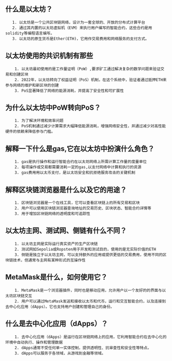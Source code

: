 ## 什么是以太坊？
       1. 以太坊是一个公共区块链网络，设计为一套全球的、开放的分布式计算平台
       2. 通过其内置的以太坊虚拟机（EVM）来执行用户编写的智能合约，这些合约是用solidity等编程语言编写。
       3. 以太坊的原生货币是Ether(ETH)，它用作交易费用和网络服务的支付方式。

## 以太坊使用的共识机制有那些

        1. 以太坊最初使用的是工作量证明（PoW）,要求矿工通过解决复杂的数学问题来验证交易和创建区块
        2. 2022年，以太坊转向了权益证明（PoS）机制，在这个系统中，验证者通过抵押ETH来参与网络的维护和新区块的创建
        3. PoS显著降低了网络的能源消耗，并提高了安全性和可扩展性

## 为什么以太坊中PoW转向PoS？
        1. 为了解决环境和效率问题
        2. PoS机制通过减少计算需求大幅降低能源消耗，增强网络安全性，并通过减少对高性能硬件的依赖来降低参与门槛。

## 解释一下什么是gas,它在以太坊中扮演什么角色？
        1. gas是执行操作和运行智能合约在以太坊网络上所需计算工作量的度量单位
        2. 每项操作或交易都需要消耗一定的gas,以支付网络中计算和执行的资源
        3. gas费用用以太币支付，是以太坊安全和抗拒绝服务攻击的关键机制

## 解释区块链浏览器是什么以及它的用途？

        1. 区块链浏览器是一个在线工具，它可以查看区块链上的所有交易和区块
        2. 用户可以使用区块链浏览器查询地址的交易历史、区块状态、智能合约详情等
        3. 用于增加区块链网络的透明度和可追踪性

## 以太坊主网、测试网、侧链有什么不同？

        1. 以太坊主网是实际运行真实资产的生产区块链
        2. 测试网如Sepolia或Ropsten用于开发和测试目的，使用的是无实际价值的ETH
        3. 侧链是独立于以太坊主网，可以支持额外的应用或提供更低的交易费用，使用不同的区块链技术，但通常与主网有某种形式的互操作性

## MetaMask是什么，如何使用它？

        1. MetaMask是一个浏览器插件，同时也是移动应用，允许用户以一个友好的的界面与以太坊区块链交互
        2. 用户可以通过MetaMask发送和接收以太币和代币，运行和交互智能合约，以及连接到去中心化应用（dApps）。它也支持用户创建和管理自己的身份。

## 什么是去中心化应用（dApps）？

        1. 去中心化应用（dApps）是运行在区块链网络上的应用，它利用智能合约在去中心化的环境中自动执行、操作和管理数据
        2. dApps通常不受任何单一实体控制，提供透明性、抗审查性和安全性等特点。
        3. dApps可以服务于各领域，从游戏到金融等领域。